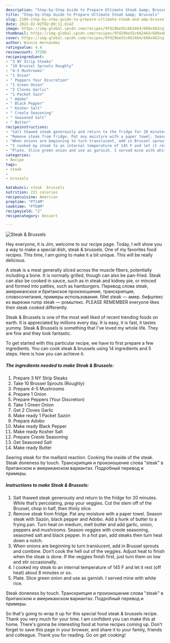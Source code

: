 ```yaml
---
description: "Step-by-Step Guide to Prepare Ultimate Steak &amp; Brussels"
title: "Step-by-Step Guide to Prepare Ultimate Steak &amp; Brussels"
slug: 2106-step-by-step-guide-to-prepare-ultimate-steak-and-amp-brussels
date: 2022-02-02T02:09:11.814Z
image: https://img-global.cpcdn.com/recipes/9fd29be55c662464/680x482cq70/steak-brussels-recipe-main-photo.jpg
thumbnail: https://img-global.cpcdn.com/recipes/9fd29be55c662464/680x482cq70/steak-brussels-recipe-main-photo.jpg
cover: https://img-global.cpcdn.com/recipes/9fd29be55c662464/680x482cq70/steak-brussels-recipe-main-photo.jpg
author: Winnie Hernandez
ratingvalue: 4.4
reviewcount: 37296
recipeingredient:
- "3 NY Strip Steaks"
- "10 Brussel Sprouts Roughly"
- "4-5 Mushrooms"
- "1 Onion"
- " Peppers Your Discretion"
- "1 Green Onion"
- "2 Cloves Garlic"
- "1 Packet Sazn"
- " Adobo"
- " Black Pepper"
- " Kosher Salt"
- " Creole Seasoning"
- " Seasoned Salt"
- " Butter"
recipeinstructions:
- "Salt thawed steak generously and return to the fridge for 20 minutes. While that’s percolating, prep your veggies. Cut the stem off of the Brussel, chop in half, then thinly slice."
- "Remove steak from fridge. Pat any moisture with a paper towel. Season steak with Sazón, black pepper and Adobo. Add a hunk of butter to a frying pan. Turn heat on medium, melt butter and add garlic, onion, peppers and mushrooms. Season veggies with creole seasoning, seasoned salt and black pepper. In a hot pan, add steaks then turn heat down a notch."
- "When onions are beginning to turn translucent, add in Brussel sprouts and combine. Don’t cook the hell out of the veggies. Adjust heat to finish when the steak is done. If the veggies finish first, just turn them on low and stir occasionally."
- "I cooked my steak to an internal temperature of 145 F and let it rest (off heat) about 8 minutes or so."
- "Plate. Slice green onion and use as garnish. I served mine with white rice."
categories:
- Recipe
tags:
- steak
- 
- brussels

katakunci: steak  brussels 
nutrition: 221 calories
recipecuisine: American
preptime: "PT14M"
cooktime: "PT50M"
recipeyield: "2"
recipecategory: Dessert

---
```



![Steak & Brussels](https://img-global.cpcdn.com/recipes/9fd29be55c662464/680x482cq70/steak-brussels-recipe-main-photo.jpg)

Hey everyone, it is Jim, welcome to our recipe page. Today, I will show you a way to make a special dish, steak & brussels. One of my favorites food recipes. This time, I am going to make it a bit unique. This will be really delicious.

A steak is a meat generally sliced across the muscle fibers, potentially including a bone. It is normally grilled, though can also be pan-fried. Steak can also be cooked in sauce, such as in steak and kidney pie, or minced and formed into patties, such as hamburgers. Перевод слова steak, американское и британское произношение, транскрипция, словосочетания, примеры использования. fillet steak — амер. бифштекс из вырезки rump steak — ромштекс. PLEASE REMEMBER everyone likes their steak cooked differently.

Steak & Brussels is one of the most well liked of recent trending foods on earth. It is appreciated by millions every day. It is easy, it is fast, it tastes yummy. Steak & Brussels is something that I've loved my whole life. They are fine and they look fantastic.


To get started with this particular recipe, we have to first prepare a few ingredients. You can cook steak & brussels using 14 ingredients and 5 steps. Here is how you can achieve it.

<!--inarticleads1-->

##### The ingredients needed to make Steak & Brussels:

1. Prepare 3 NY Strip Steaks
1. Take 10 Brussel Sprouts (Roughly)
1. Prepare 4-5 Mushrooms
1. Prepare 1 Onion
1. Prepare  Peppers (Your Discretion)
1. Take 1 Green Onion
1. Get 2 Cloves Garlic
1. Make ready 1 Packet Sazón
1. Prepare  Adobo
1. Make ready  Black Pepper
1. Make ready  Kosher Salt
1. Prepare  Creole Seasoning
1. Get  Seasoned Salt
1. Make ready  Butter


Searing steak for the maillard reaction. Cooking the inside of the steak. Steak doneness by touch. Транскрипция и произношение слова "steak" в британском и американском вариантах. Подробный перевод и примеры. 

<!--inarticleads2-->

##### Instructions to make Steak & Brussels:

1. Salt thawed steak generously and return to the fridge for 20 minutes. While that’s percolating, prep your veggies. Cut the stem off of the Brussel, chop in half, then thinly slice.
1. Remove steak from fridge. Pat any moisture with a paper towel. Season steak with Sazón, black pepper and Adobo. Add a hunk of butter to a frying pan. Turn heat on medium, melt butter and add garlic, onion, peppers and mushrooms. Season veggies with creole seasoning, seasoned salt and black pepper. In a hot pan, add steaks then turn heat down a notch.
1. When onions are beginning to turn translucent, add in Brussel sprouts and combine. Don’t cook the hell out of the veggies. Adjust heat to finish when the steak is done. If the veggies finish first, just turn them on low and stir occasionally.
1. I cooked my steak to an internal temperature of 145 F and let it rest (off heat) about 8 minutes or so.
1. Plate. Slice green onion and use as garnish. I served mine with white rice.


Steak doneness by touch. Транскрипция и произношение слова "steak" в британском и американском вариантах. Подробный перевод и примеры. 

So that's going to wrap it up for this special food steak & brussels recipe. Thank you very much for your time. I am confident you can make this at home. There's gonna be interesting food at home recipes coming up. Don't forget to save this page in your browser, and share it to your family, friends and colleague. Thank you for reading. Go on get cooking!
